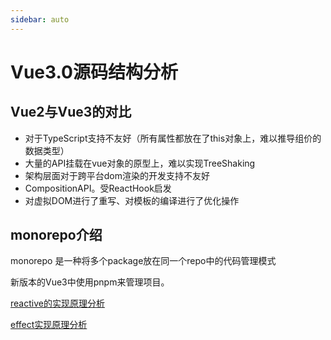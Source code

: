 ```yaml
---
sidebar: auto
---
```


# Vue3.0源码结构分析

## Vue2与Vue3的对比
- 对于TypeScript支持不友好（所有属性都放在了this对象上，难以推导组价的数据类型）
- 大量的API挂载在vue对象的原型上，难以实现TreeShaking
- 架构层面对于跨平台dom渲染的开发支持不友好
- CompositionAPI。受ReactHook启发
- 对虚拟DOM进行了重写、对模板的编译进行了优化操作

## monorepo介绍
monorepo 是一种将多个package放在同一个repo中的代码管理模式

新版本的Vue3中使用pnpm来管理项目。

[reactive的实现原理分析](./reactive的实现原理分析.md)

[effect实现原理分析](./effect实现原理分析.md)









